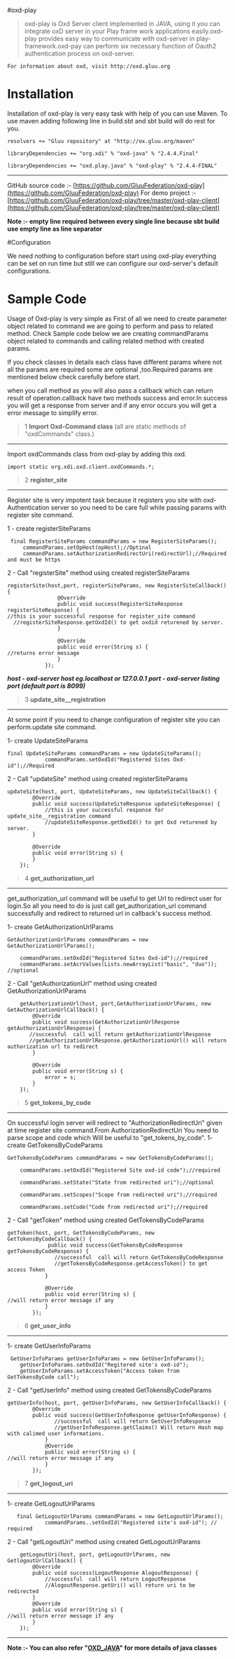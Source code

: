 #oxd-play

>oxd-play is Oxd Server client implemented in JAVA, using it you can integrate oxD server in your Play frame work applications easily.oxd-play provides easy way to communicate with oxd-server in play-framework.oxd-pay can perform six necessary function of Oauth2 authentication process on oxd-server.  

    For information about oxd, visit http://oxd.gluu.org

# Installation

Installation of oxd-play is very easy task with help of you can use Maven.
To use maven  adding following line in build.sbt and sbt build will do rest for you.

    resolvers += "Gluu repository" at "http://ox.gluu.org/maven"

    libraryDependencies += "org.xdi" % "oxd-java" % "2.4.4.Final"

    libraryDependencies += "oxd.play.java" % "oxd-play" % "2.4.4-FINAL"
-----------------------------------------------------------------------

GitHub source code :- [https://github.com/GluuFederation/oxd-play](https://github.com/GluuFederation/oxd-play)
For demo project :- [https://github.com/GluuFederation/oxd-play/tree/master/oxd-play-client](https://github.com/GluuFederation/oxd-play/tree/master/oxd-play-client)


**Note :- empty line required between every single line because sbt build use empty line as line separator**

#Configuration

We need nothing to configuration before start using oxd-play everything can be set on run time but still we can configure our oxd-server's default configurations. 

# Sample Code

Usage of Oxd-play is very simple as First of all we need to create parameter object related to command we are going to perform and pass to related method.
Check Sample code below we are creating commandParams object  related to commands and calling related method with created params.

If you check classes in details each class have different params where not all the params are required some are optional ,too.Required params are mentioned below check carefully before start. 

when you call method as you will also pass a callback which can return result of operation.callback have two methods success and error.In success you will get a response from server and if any error occurs you will get a error message to simplify error. 
 
>1 **Import Oxd-Command class** (all are static methods of "oxdCommands" class.)

---

Import oxdCommands class from oxd-play by adding this oxd. 

    import static org.xdi.oxd.client.oxdCommands.*;


>2 **register_site**

---

 Register site is very impotent task because it registers you site with oxd-Authentication server so you need to be care full while passing params with register site command.

1 - create registerSiteParams

     final RegisterSiteParams commandParams = new RegisterSiteParams();
         commandParams.setOpHost(opHost);//Optinal 
         commandParams.setAuthorizationRedirectUri(redirectUrl);//Required and must be https




2 - Call "registerSite" method using created registerSiteParams

    registerSite(host,port, registerSiteParams, new RegisterSiteCallback() {
                    @Override
                    public void success(RegisterSiteResponse registerSiteResponse) {
    //this is your successful response for register_site command
      //registerSiteResponse.getOxdId() to get oxdid returened by server.                  
                    }

                    @Override
                    public void error(String s) {
    //returns error message
                    }
                });

***host - oxd-server host eg.localhost or 127.0.0.1 port - oxd-server listing port (default port is 8099)***


>3 **update_site__registration**
   
---

At some point if you need to change configuration of register site you can perform.update site command.

   1- create UpdateSiteParams

    final UpdateSiteParams commandParams = new UpdateSiteParams();
                commandParams.setOxdId("Registered Sites Oxd-id");//Required




2 - Call "updateSite" method using created registerSiteParams

    updateSite(host, port, UpdateSiteParams, new UpdateSiteCallback() {
            @Override
            public void success(UpdateSiteResponse updateSiteResponse) {
                //this is your successful response for update_site__registration command 
                //updateSiteResponse.getOxdId() to get Oxd returened by server.
            }

            @Override
            public void error(String s) {
            }
        });


>4 **get_authorization_url**

---

get_authorization_url command will be useful to get Url to redirect user for login.So all you need to do is just call get_authorization_url command successfully and redirect to returned url in callback's success method.

1- create GetAuthorizationUrlParams

    GetAuthorizationUrlParams commandParams = new GetAuthorizationUrlParams();

        commandParams.setOxdId("Registered Sites Oxd-id");//required
        commandParams.setAcrValues(Lists.newArrayList("basic", "duo")); //optional

2 - Call "getAuthorizationUrl" method using created GetAuthorizationUrlParams


        getAuthorizationUrl(host, port,GetAuthorizationUrlParams, new GetAuthorizationUrlCallback() {
            @Override
            public void success(GetAuthorizationUrlResponse getAuthorizationUrlResponse) {
           //successful  call will return getAuthorizationUrlResponse
           //getAuthorizationUrlResponse.getAuthorizationUrl() will return authorization url to redirect
            }

            @Override
            public void error(String s) {
                error = s;
            }
        });



>5 **get_tokens_by_code**

---

On successful login server will redirect to "AuthorizationRedirectUri" given at time register site command.From AuthorizationRedirectUri You need to parse scope and code which Will be useful to "get_tokens_by_code".
 1- create GetTokensByCodeParams


    GetTokensByCodeParams commandParams = new GetTokensByCodeParams();

        commandParams.setOxdId("Registered Site oxd-id code");//required

        commandParams.setState("State from redirected uri");//optional

        commandParams.setScopes("Scope from redirected uri");//required

        commandParams.setCode("Code from redirected uri");//required

2 - Call "getToken" method using created GetTokensByCodeParams

    getToken(host, port, GetTokensByCodeParams, new GetTokensByCodeCallback() {
                 public void success(GetTokensByCodeResponse getTokensByCodeResponse) {
                   //successful  call will return GetTokensByCodeResponse
                   //getTokensByCodeResponse.getAccessToken() to get access Token
                }

                @Override
                public void error(String s) {
    //will return error message if any
                }
            });


>6 **get_user_info**

---
 1- create GetUserInfoParams
 
     GetUserInfoParams getUserInfoParams = new GetUserInfoParams();
        getUserInfoParams.setOxdId("Regitered site's oxd-id");
        getUserInfoParams.setAccessToken("Access token from GetTokensByCode call");



2 - Call "getUserInfo" method using created GetTokensByCodeParams

    getUserInfo(host, port, getUserInfoParams, new GetUserInfoCallback() {
            @Override
            public void success(GetUserInfoResponse getUserInfoResponse) {
                   //successful  call will return GetUserInfoResponse
                   //getUserInfoResponse.getClaims() Will return Hash map with calimed user informations.
                }
                @Override
                public void error(String s) {
    //will return error message if any
                }
            });


>7 **get_logout_uri**

---
   1- create GetLogoutUrlParams
  
       final GetLogoutUrlParams commandParams = new GetLogoutUrlParams();
                commandParams..setOxdId("Registered site's oxd-id"); //     required

2 - Call "getLogoutUri" method using created GetLogoutUrlParams

        getLogoutUri(host, port, getLogoutUrlParams, new GetlogoutUrlCallback() {
            @Override
            public void success(LogoutResponse AlogoutResponse) {
                //successful  call will return LogoutResponse
                //AlogoutResponse.getUri() will return uri to be redirected 
            }
            @Override
            public void error(String s) {
    //will return error message if any
            }
        });

----


**Note :- You can also refer "[OXD_JAVA](https://oxd.gluu.org/docs/libraries/java/)" for more details of java classes**
